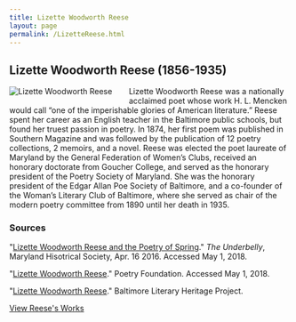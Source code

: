```yaml
---
title: Lizette Woodworth Reese
layout: page
permalink: /LizetteReese.html
---
```


## Lizette Woodworth Reese (1856-1935)
<div style="float: left;padding-right: 30px;padding-bottom: 15px;"><img src="https://elizajames.github.io/WLCB_draft/assets/img/LizetteReese.jpg" alt="Lizette Woodworth Reese"></div>

Lizette Woodworth Reese was a nationally acclaimed poet whose work H. L. Mencken would call “one of the imperishable glories of American literature.” Reese spent her career as an English teacher in the Baltimore public schools, but found her truest passion in poetry. In 1874, her first poem was published in Southern Magazine and was followed by the publication of 12 poetry collections, 2 memoirs, and a novel. Reese was elected the poet laureate of Maryland by the General Federation of Women’s Clubs, received an honorary doctorate from Goucher College, and served as the honorary president of the Poetry Society of Maryland. She was the honorary president of the Edgar Allan Poe Society of Baltimore, and a co-founder of the Woman’s Literary Club of Baltimore, where she served as chair of the modern poetry committee from 1890 until her death in 1935.

### Sources

"[Lizette Woodworth Reese and the Poetry of Spring](http://www.mdhs.org/underbelly/2015/04/16/lizette-woodworth-reese-and-the-poetry-of-spring/)." *The Underbelly*, Maryland Hisotrical Society, Apr. 16 2016. Accessed May 1, 2018.

"[Lizette Woodworth Reese](https://www.poetryfoundation.org/poets/lizette-woodworth-reese)." Poetry Foundation. Accessed May 1, 2018. 

"[Lizette Woodworth Reese](http://baltimoreauthors.ubalt.edu/writers/lizettereese.htm)." Baltimore Literary Heritage Project.

[View Reese's Works](https://elizajames.github.io/WLCB_draft/browse.html#lizette)
